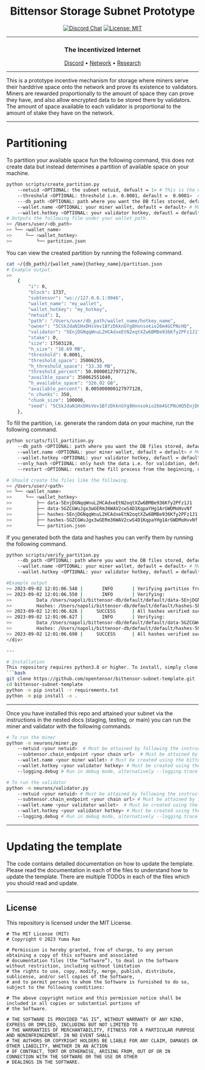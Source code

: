 
<div align="center">

# **Bittensor Storage Subnet Prototype** <!-- omit in toc -->
[![Discord Chat](https://img.shields.io/discord/308323056592486420.svg)](https://discord.gg/bittensor)
[![License: MIT](https://img.shields.io/badge/License-MIT-yellow.svg)](https://opensource.org/licenses/MIT) 

---

### The Incentivized Internet <!-- omit in toc -->

[Discord](https://discord.gg/bittensor) • [Network](https://taostats.io/) • [Research](https://bittensor.com/whitepaper)

</div>

---

This is a prototype incentive mechanism for storage where miners serve their harddrive space onto the network and prove its existence to validators. Miners are rewarded proportionally to the amount of space they can prove they have, and also allow encrypted data to be stored there by validators. The amount of space available to each validator is proportional to the amount of stake they have on the network.

---
# Partitioning

To partition your available space fun the following command, this does not create data but instead determines a partition of available space on your machine.
```bash
python scripts/create_partition.py 
    --netuid <OPTIONAL: the subnet netuid, defualt = 1> # This is the netuid of the storage subnet you are serving on.
    --threshold <OPTIONAL: threshold i.e. 0.0001, default =  0.0001>  # The threshold for the partitioning algorithm which is the maximum amount of space the miner can use based on available.
    ---db_path <OPTIONAL: path where you want the DB files stored, default = ~/bittensor-db>  # This is where the partition will be created storing network data.
    --wallet.name <OPTIONAL: your miner wallet, default = default> # Must be created using the bittensor-cli, btcli new_coldkey
    --wallet.hotkey <OPTIONAL: your validator hotkey, defautl = default> # Must be created using the bittensor-cli, btcli new_hotkey
# Outputs the following file under your wallet path.
>> /Users/user/<db_path>
>> └── <wallet_name>
>>     └── <wallet_hotkey>
>>         └── partition.json
```

You can view the created partition by running the following command.
```bash
cat ~/{db_path}/{wallet_name}{hotkey_name}/partition.json 
# Example output.
>> 
    {
        "i": 0,
        "block": 1737,
        "subtensor": "ws://127.0.0.1:9946",
        "wallet_name": "my_wallet",
        "wallet_hotkey": "my_hotkey",
        "netuid": 1,
        "path": "/Users/user/db_path/wallet_name/hotkey_name",
        "owner": "5CSkJdaN1HxDHsVev1BfzDkknGYg8Hxnsokio26m4GCPNcHQ",
        "validator": "5EnjDGNqqWnuL2HCAdxeEtN2oqtXZw6BMBe936Kfy2PFz1J1",
        "stake": 0,
        "size": 17503128,
        "h_size": "16.69 MB",
        "threshold": 0.0001,
        "threshold_space": 35006255,
        "h_threshold_space": "33.38 MB",
        "threshold_percent": 50.000001279771276,
        "availble_space": 350062551040,
        "h_available_space": "326.02 GB",
        "available_percent": 0.005000000127977128,
        "n_chunks": 350,
        "chunk_size": 100000,
        "seed": "5CSkJdaN1HxDHsVev1BfzDkknGYg8Hxnsokio26m4GCPNcHQ5EnjDGNqqWnuL2HCAdxeEtN2oqtXZw6BMBe936Kfy2PFz1J1"
    },
```

To fill the partition, i.e. generate the random data on your machine, run the following command.
```bash
python scripts/fill_partition.py 
    --db_path <OPTIONAL: path where you want the DB files stored, default = ~/bittensor-dbn>  # This is where the partition will be created storing network data.
    --wallet.name <OPTIONAL: your miner wallet, default = default> # Must be created using the bittensor-cli, btcli wallet new_coldkey
    --wallet.hotkey <OPTIONAL: your validator hotkey, defautl = default> # Must be created using the bittensor-cli btcli wallet new_hotkey
    --only_hash <OPTIONAL: only hash the data i.e. for validation, default = False> # If true, only hashes the data, otherwise creates the data too, validators should use this.
    --restart <OPTIONAL: restart the fill process from the beginning, otherwise restarts from the last created chunk. default = False> # If true, the hashes and data creation process restarts instead using a checkpoint.

# Should create the files like the following.
>> /Users/user/<path>
>> └── <wallet_name>
>>     └── <wallet_hotkey>
>>         ├── data-5EnjDGNqqWnuL2HCAdxeEtN2oqtXZw6BMBe936Kfy2PFz1J1
>>         ├── data-5GZCGWuJgx3wGERm36WAV2cwS4D1KqpaYHg1ArGWDMoHvvNf
>>         ├── hashes-5EnjDGNqqWnuL2HCAdxeEtN2oqtXZw6BMBe936Kfy2PFz1J1
>>         ├── hashes-5GZCGWuJgx3wGERm36WAV2cwS4D1KqpaYHg1ArGWDMoHvvNf
>>         └── partition.json
```

If you generated both the data and hashes you can verify them by running the following command.
```bash
python scripts/verify_partition.py 
    --db_path <OPTIONAL: path where you want the DB files stored, default = ~/bittensor-dbn>  # This is where the partition will be created storing network data.
    --wallet.name <OPTIONAL: your miner wallet, default = default> # Must be created using the bittensor-cli, btcli wallet new_coldkey
    --wallet.hotkey <OPTIONAL: your validator hotkey, defautl = default> # Must be created using the bittensor-cli btcli wallet new_hotkey

#Example output
>> 2023-09-02 12:01:06.548 |       INFO       | Verifying partitios from: /Users/napoli/bittensor-db/default/default/partition.json
>> 2023-09-02 12:01:06.550 |       INFO       | Verifying: 
>>         Data /Users/napoli/bittensor-db/default/default/data-5EnjDGNqqWnuL2HCAdxeEtN2oqtXZw6BMBe936Kfy2PFz1J1
>>         Hashes: /Users/napoli/bittensor-db/default/default/hashes-5EnjDGNqqWnuL2HCAdxeEtN2oqtXZw6BMBe936Kfy2PFz1J1
>> 2023-09-02 12:01:06.626 |     SUCCESS      | All hashes verified successfully!
>> 2023-09-02 12:01:06.627 |       INFO       | Verifying: 
>>         Data /Users/napoli/bittensor-db/default/default/data-5GZCGWuJgx3wGERm36WAV2cwS4D1KqpaYHg1ArGWDMoHvvNf
>>         Hashes: /Users/napoli/bittensor-db/default/default/hashes-5GZCGWuJgx3wGERm36WAV2cwS4D1KqpaYHg1ArGWDMoHvvNf
>> 2023-09-02 12:01:06.698 |     SUCCESS      | All hashes verified successfully!
</div>

---

# Installation
This repository requires python3.8 or higher. To install, simply clone this repository and install the requirements.
```bash
git clone https://github.com/opentensor/bittensor-subnet-template.git
cd bittensor-subnet-template
python -m pip install -r requirements.txt
python -m pip install -e .
```

</div>

---

Once you have installed this repo and attained your subnet via the instructions in the nested docs (staging, testing, or main) you can run the miner and validator with the following commands.
```bash
# To run the miner
python -m neurons/miner.py 
    --netuid <your netuid>  # Must be attained by following the instructions in the docs/running_on_*.md files
    --subtensor.chain_endpoint <your chain url>  # Must be attained by following the instructions in the docs/running_on_*.md files
    --wallet.name <your miner wallet> # Must be created using the bittensor-cli
    --wallet.hotkey <your validator hotkey> # Must be created using the bittensor-cli
    --logging.debug # Run in debug mode, alternatively --logging.trace for trace mode

# To run the validator
python -m neurons/validator.py 
    --netuid <your netuid> # Must be attained by following the instructions in the docs/running_on_*.md files
    --subtensor.chain_endpoint <your chain url> # Must be attained by following the instructions in the docs/running_on_*.md files
    --wallet.name <your validator wallet>  # Must be created using the bittensor-cli
    --wallet.hotkey <your validator hotkey> # Must be created using the bittensor-cli
    --logging.debug # Run in debug mode, alternatively --logging.trace for trace mode
```

</div>

---

# Updating the template
The code contains detailed documentation on how to update the template. Please read the documentation in each of the files to understand how to update the template. There are multiple TODOs in each of the files which you should read and update.

</div>

---

## License
This repository is licensed under the MIT License.
```text
# The MIT License (MIT)
# Copyright © 2023 Yuma Rao

# Permission is hereby granted, free of charge, to any person obtaining a copy of this software and associated
# documentation files (the “Software”), to deal in the Software without restriction, including without limitation
# the rights to use, copy, modify, merge, publish, distribute, sublicense, and/or sell copies of the Software,
# and to permit persons to whom the Software is furnished to do so, subject to the following conditions:

# The above copyright notice and this permission notice shall be included in all copies or substantial portions of
# the Software.

# THE SOFTWARE IS PROVIDED “AS IS”, WITHOUT WARRANTY OF ANY KIND, EXPRESS OR IMPLIED, INCLUDING BUT NOT LIMITED TO
# THE WARRANTIES OF MERCHANTABILITY, FITNESS FOR A PARTICULAR PURPOSE AND NONINFRINGEMENT. IN NO EVENT SHALL
# THE AUTHORS OR COPYRIGHT HOLDERS BE LIABLE FOR ANY CLAIM, DAMAGES OR OTHER LIABILITY, WHETHER IN AN ACTION
# OF CONTRACT, TORT OR OTHERWISE, ARISING FROM, OUT OF OR IN CONNECTION WITH THE SOFTWARE OR THE USE OR OTHER
# DEALINGS IN THE SOFTWARE.
```
